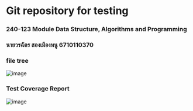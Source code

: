 # Git repository for testing 
### 240-123 Module Data Structure, Algorithms and Programming
### นายวรฉัตร สองเมืองหนู 6710110370


### file tree
![image](https://github.com/user-attachments/assets/8d3ad664-4288-4f32-aa0a-c8b77a766442)


### Test Coverage Report
![image](https://github.com/user-attachments/assets/6d86cafb-399d-46a9-951c-fc01986698f2)
